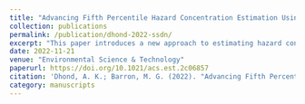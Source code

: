 ```yaml
---
title: "Advancing Fifth Percentile Hazard Concentration Estimation Using Toxicity-Normalized Species Sensitivity Distributions"
collection: publications
permalink: /publication/dhond-2022-ssdn/
excerpt: "This paper introduces a new approach to estimating hazard concentrations using toxicity-normalized species sensitivity distributions (SSDn)."
date: 2022-11-21
venue: "Environmental Science & Technology"
paperurl: https://doi.org/10.1021/acs.est.2c06857
citation: 'Dhond, A. K.; Barron, M. G. (2022). "Advancing Fifth Percentile Hazard Concentration Estimation Using Toxicity-Normalized Species Sensitivity Distributions." *Environ. Sci. Technol.* 56(23), 17188–17196.'
category: manuscripts
---
```


